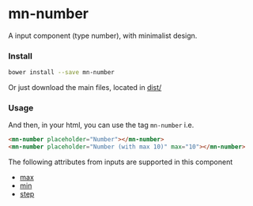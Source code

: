# mn-number

A input component (type number), with minimalist design.

<!-- See the [demo](http://codepen.io/darlanmendonca/full/akgXQq)

[![preview demo](https://raw.githubusercontent.com/minimalist-components/mn-input/master/sources/example/mn-input.gif)](http://codepen.io/darlanmendonca/full/akgXQq) -->

### Install

```sh
bower install --save mn-number
```

Or just download the main files, located in [dist/](https://github.com/minimalist-components/mn-number/tree/master/dist)

### Usage

And then, in your html, you can use the tag ```mn-number``` i.e.

```html
<mn-number placeholder="Number"></mn-number>
<mn-number placeholder="Number (with max 10)" max="10"></mn-number>
```

The following attributes from inputs are supported in this component

- [max](http://www.w3schools.com/tags/att_input_max.asp)
- [min](http://www.w3schools.com/tags/att_input_min.asp)
- [step](http://www.w3schools.com/tags/att_input_step.asp)
